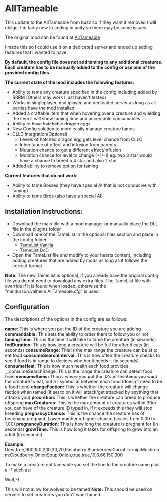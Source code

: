 # AllTameable

This update to the AllTameable from buzz so if they want it removed I will oblige. I'm fairly new to coding in unity so there may be some issues.

The original mod can be found at [AllTameable](https://www.nexusmods.com/valheim/mods/478?tab=description)

I made this so I could use it on a dedicated server and ended up adding features that I wanted to have.

__By default, the config file does not add taming to any additional creatures. Each creature has to be manually added to the config or use one of the provided config files__


__The current state of the mod includes the following features:__

* Ability to tame any creature specified in the config including added by RRRM (Others may work I just haven't tested)
* Works in singleplayer, multiplayer, and dedicated server as long as all parties have the mod installed
* Added a craftable item that when hovering over a creature and wielding the item it will show taming time and acceptable consumables
* Ability to have hatchable dragon eggs
* New Config solution to more easily manage creature tames
* CLLC integration(Optional):
  * Levels of hatched dragon egg gets level chance from CLLC
  * Inheritance of effect and infusion from parents
  * Mutation chance to get a different effect/infusion
  * Mutation chance for level to change (+1/-1) eg: two 3 star would have a chance to breed a 4 star and also 2 star
* Added ability to remove option for taming


__Current features that do not work:__
* Ability to tame Bosses (they have special AI that is not conducive with taming)
* Ability to tame Birds (also have a special AI)

## Installation Instructions:

* Download the main file with a mod manager or manually place the DLL file in the plugins folder
* Download one of the TameList in the optional files section and place in the config folder
  * [TameList Vanilla](https://github.com/meldurson/AllTameable/blob/main/TameList%20Vanilla.zip)
  * [TameList DoD](https://github.com/meldurson/AllTameable/blob/main/TameList%20DoD.zip)
* Open the TameList file and modify to your hearts content, including adding creatures that are added by mods as long as it follows the correct format

__Note:__ The new TameList is optional, if you already have the original config file you do not need to download any extra files. The TameList file with override if it is found when loaded, otherwise the "meldurson.valheim.AllTameable.cfg" is used.


## Configuration

The descriptions of the options in the config are as follows:

__name:__ This is where you put the ID of the creature you are adding
__commandable:__ This sets the ability to order them to follow you or not
__tamingTime:__ This is the time it will take to tame the creature (in seconds)
__fedDuration:__ This is how long a creature will be full for after it eats (in seconds)
__consumeRange:__ This is the max range the creature can be at to eat food
__consumeSearchInterval:__ This is how often the creature checks to see if food is in range to decides whether it needs it (in seconds)
__consumeHeal:__ This is how much health each food provides
__consumeSearchRange: This is the range the creature can detect food from
__consumeItems:__ This is where you put the ID's of the items you want the creature to eat, put a : symbol in between each food (doesn't need to be a food item)
__changeFaction:__ This is whether the creature will change faction when tamed (If set to on it will attack/get attacked by anything that attacks you)
__procretion:__ This is whether the creature can breed to produce offspring
__maxCreatures:__ This is the max amount of creatures within 30m you can have of the creature ID typed in, if it exceeds this they will stop breeding
__pregnancyChance:__ This is the chance the creature has of becoming pregnant, Lower number = higher chance (scales from 0.00 to 1.00)
__pregnancyDuration:__ This is how long the creature is pregnant for (In seconds)
__growTime:__ This is how long it takes for offspring to grow into an adult (In seconds)

__Example:__
Deer,true,900,150,2,10,30,20,Raspberry:Blueberries:Carrot:Turnip:Mushroom:Cloudberry:OnionSoup:Onion,true,true,10,0.66,150,300

To make a creature not tameable you set the line to the creature name plus a -1 such as:

Wolf,-1

This will not allow for wolves to be tamed
__Note:__ This should be used on servers to set creatures you don't want tamed


